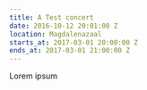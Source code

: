 ```yaml
---
title: A Test concert
date: 2016-10-12 20:01:00 Z
location: Magdalenazaal
starts_at: 2017-03-01 20:00:00 Z
ends_at: 2017-03-01 21:00:00 Z
---
```


Lorem ipsum